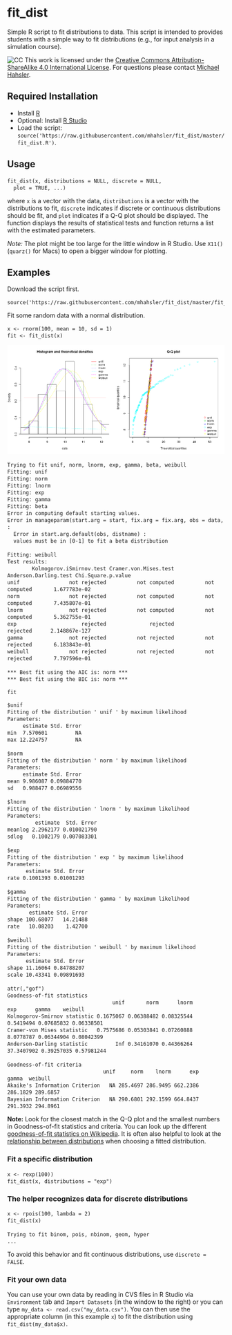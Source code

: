 # fit_dist
Simple R script to fit distributions to data. This script is intended to provides students with a simple way to fit distributions (e.g., for input analysis in a simulation course).

![CC](https://i.creativecommons.org/l/by-sa/4.0/88x31.png)
This work is licensed under the
[Creative Commons Attribution-ShareAlike 4.0 International License](http://creativecommons.org/licenses/by-sa/4.0/). For questions please contact
[Michael Hahsler](http://michael.hahsler.net).


## Required Installation 

* Install [R](https://cran.r-project.org/) 
* Optional: Install [R Studio](https://rstudio.com/products/rstudio/download/)
* Load the script: `source('https://raw.githubusercontent.com/mhahsler/fit_dist/master/fit_dist.R')`. 

## Usage

```
fit_dist(x, distributions = NULL, discrete = NULL, 
  plot = TRUE, ...)
```
where `x` is a vector with the data, `distributions` is a vector with the distributions to fit,
`discrete` indicates if discrete or continuous distributions should be fit, and
`plot` indicates if a Q-Q plot should be displayed. The function displays the results of statistical tests and function returns a list with the estimated parameters.

_Note:_ The plot might be too large for the little window in R Studio. Use `X11()` (`quarz()` for Macs) to open a bigger window for plotting.


## Examples

Download the script first.
```
source('https://raw.githubusercontent.com/mhahsler/fit_dist/master/fit_dist.R')
```

Fit some random data with a normal distribution.
```
x <- rnorm(100, mean = 10, sd = 1)
fit <- fit_dist(x)
```

![Q-Q plot](example.png)

```
Trying to fit unif, norm, lnorm, exp, gamma, beta, weibull 
Fitting: unif 
Fitting: norm 
Fitting: lnorm 
Fitting: exp 
Fitting: gamma 
Fitting: beta 
Error in computing default starting values.
Error in manageparam(start.arg = start, fix.arg = fix.arg, obs = data,  : 
  Error in start.arg.default(obs, distname) : 
  values must be in [0-1] to fit a beta distribution

Fitting: weibull 
Test results:
        Kolmogorov.iSmirnov.test Cramer.von.Mises.test Anderson.Darling.test Chi.Square.p.value
unif                not rejected          not computed          not computed       1.677783e-02
norm                not rejected          not computed          not computed       7.435807e-01
lnorm               not rejected          not computed          not computed       5.362755e-01
exp                     rejected              rejected              rejected      2.148867e-127
gamma               not rejected          not rejected          not rejected       6.183843e-01
weibull             not rejected          not rejected          not rejected       7.797596e-01

*** Best fit using the AIC is: norm ***
*** Best fit using the BIC is: norm ***
```

```
fit
```

```
$unif
Fitting of the distribution ' unif ' by maximum likelihood 
Parameters:
     estimate Std. Error
min  7.570601         NA
max 12.224757         NA

$norm
Fitting of the distribution ' norm ' by maximum likelihood 
Parameters:
     estimate Std. Error
mean 9.986087 0.09884770
sd   0.988477 0.06989556

$lnorm
Fitting of the distribution ' lnorm ' by maximum likelihood 
Parameters:
         estimate  Std. Error
meanlog 2.2962177 0.010021790
sdlog   0.1002179 0.007083301

$exp
Fitting of the distribution ' exp ' by maximum likelihood 
Parameters:
      estimate Std. Error
rate 0.1001393 0.01001293

$gamma
Fitting of the distribution ' gamma ' by maximum likelihood 
Parameters:
       estimate Std. Error
shape 100.68077   14.21488
rate   10.08203    1.42700

$weibull
Fitting of the distribution ' weibull ' by maximum likelihood 
Parameters:
      estimate Std. Error
shape 11.16064 0.84788207
scale 10.43341 0.09891693

attr(,"gof")
Goodness-of-fit statistics
                                  unif       norm      lnorm        exp      gamma    weibull
Kolmogorov-Smirnov statistic 0.1675067 0.06388482 0.08325544  0.5419494 0.07685832 0.06338501
Cramer-von Mises statistic   0.7575686 0.05303841 0.07260888  8.0778787 0.06344904 0.08042399
Anderson-Darling statistic         Inf 0.34161070 0.44366264 37.3407902 0.39257035 0.57981244

Goodness-of-fit criteria
                               unif     norm    lnorm      exp    gamma  weibull
Akaike's Information Criterion   NA 285.4697 286.9495 662.2386 286.1829 289.6857
Bayesian Information Criterion   NA 290.6801 292.1599 664.8437 291.3932 294.8961
```

__Note:__ Look for the closest match in the Q-Q plot and the smallest numbers in Goodness-of-fit statistics and criteria. You can look up the different [goodness-of-fit statistics on Wikipedia](https://en.wikipedia.org/wiki/Goodness_of_fit). It is often also helpful to look at the
[relationship between distributions](https://en.wikipedia.org/wiki/Relationships_among_probability_distributions) when choosing a fitted distribution.   



### Fit a specific distribution
```
x <- rexp(100))
fit_dist(x, distributions = "exp")
```

### The helper recognizes data for discrete distributions 
```
x <- rpois(100, lambda = 2)
fit_dist(x)

Trying to fit binom, pois, nbinom, geom, hyper 
...
```

To avoid this behavior and fit continuous distributions, use `discrete = FALSE`.

### Fit your own data
You can use your own data by reading in CVS files in R Studio via `Environment` tab and `Import Datasets` (in the window to the right) or you can type `my_data <- read.csv("my_data.csv")`. You can then use the appropriate column (in this example `x`) to fit the distribution using `fit_dist(my_data$x)`.